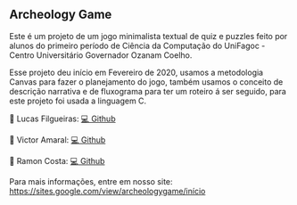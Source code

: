 ## Archeology Game

Este é um projeto de um jogo minimalista textual de quiz e puzzles feito por alunos do primeiro período de Ciência da Computação do UniFagoc - Centro Universitário Governador Ozanam Coelho.

Esse projeto deu início em Fevereiro de 2020, usamos a metodologia Canvas para fazer o planejamento do jogo, também usamos o conceito de descrição narrativa e de fluxograma para ter um roteiro á ser seguido, para este projeto foi usada a linguagem C.


:speech_balloon: Lucas Filgueiras: <a href="https://github.com/LucasFilgueiras" rel="nofollow">:computer: Github </a>

:speech_balloon: Victor Amaral: <a href="https://github.com/Fri5Day" rel="nofollow">:computer: Github </a>

:speech_balloon: Ramon Costa: <a href="https://instagram.com/gaspor3" rel="nofollow">:computer: Github </a>


Para mais informações, entre em nosso site: https://sites.google.com/view/archeologygame/início
